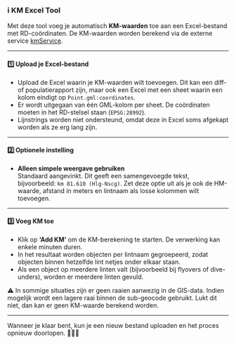 ### ℹ️ KM Excel Tool

Met deze tool voeg je automatisch **KM-waarden** toe aan een Excel-bestand met RD-coördinaten.
De KM-waarden worden berekend via de externe service [kmService](https://open-imx.github.io/kmService/).

---

#### 1️⃣ Upload je Excel-bestand

- Upload de Excel waarin je KM-waarden wilt toevoegen. Dit kan een diff- of populatierapport zijn, maar ook een Excel met een sheet waarin een kolom eindigt op `Point.gml:coordinates`.
- Er wordt uitgegaan van één GML-kolom per sheet. De coördinaten moeten in het RD-stelsel staan (`EPSG:28992`).
- Lijnstrings worden niet ondersteund, omdat deze in Excel soms afgekapt worden als ze erg lang zijn.

---

#### 2️⃣ Optionele instelling

- **Alleen simpele weergave gebruiken**  
  Standaard aangevinkt. Dit geeft een samengevoegde tekst, bijvoorbeeld: `km 81.610 (Hlg-Nscg)`.
  Zet deze optie uit als je ook de HM-waarde, afstand in meters en lintnaam als losse kolommen wilt toevoegen.

---

#### 3️⃣ Voeg KM toe

- Klik op **‘Add KM’** om de KM-berekening te starten. De verwerking kan enkele minuten duren.
- In het resultaat worden objecten per lintnaam gegroepeerd, zodat objecten binnen hetzelfde lint netjes onder elkaar staan.
- Als een object op meerdere linten valt (bijvoorbeeld bij flyovers of dive-unders), worden er meerdere linten gevuld.

⚠️ In sommige situaties zijn er geen raaien aanwezig in de GIS-data. Indien mogelijk wordt een lagere raai binnen de sub-geocode gebruikt. Lukt dit niet, dan kan er geen KM-waarde berekend worden.

---

Wanneer je klaar bent, kun je een nieuw bestand uploaden en het proces opnieuw doorlopen. 🚂📏✨

